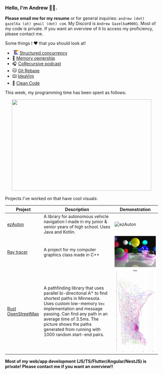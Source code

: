 ### Hello, I'm Andrew 👋🏼. 

**Please email me for my resume** or for general inquiries: `andrew (dot) gazelka (at) gmail (dot) com`. My Discord is `Andrew Gazelka#0001`. Most of my code is private. If you want an overview of it to access my proficiency, please contact me.

Some things I ❤️ that you should look at!
-   <img src=".github/kotlin.png" alt="Kotlin Emoji" width="15"> [Structured concurrency](https://vorpus.org/blog/notes-on-structured-concurrency-or-go-statement-considered-harmful/)
- 🦀 [Memory ownership](https://doc.rust-lang.org/book/ch04-01-what-is-ownership.html)
- 🎧 [CoRecursive podcast](https://open.spotify.com/show/2LQQb08WTikg5SO85TzoxM?si=lkkmkUYZTiq2qX4aNlNR1A)
- 🐱 [Git Rebase](https://git-scm.com/docs/git-rebase)
- ⌨️ [IdeaVim](https://github.com/JetBrains/ideavim)
- 🧼 [Clean Code](http://blog.cleancoder.com/)

This week, my programming time has been spent as follows:
<p align="center">
  <img width="460" height="300" src="https://github-readme-stats.vercel.app/api/wakatime?username=andrewgazelka&langs_count=6&hide_title=1">
</p>

Projects I've worked on that have cool visuals:

|Project|Description|Demonstration|
|--------|-----|-------|
|[ezAuton](https://github.com/ezAuton/ezAuton/)|A library for autonomous vehicle navigation I made in my junior & senior years of high school. Uses Java and Kotlin.|![ezAuton](.github/ezAuton.gif)|
|[Ray tracer](https://github.com/andrewgazelka/csci5607-proj3)|A project for my computer graphics class made in C++|![RayTracer](.github/raytracer.png)|
|[Rust OpenStreetMap](https://github.com/andrewgazelka/RustOpenStreetMap)|A pathfinding library that uses parallel bi-direcitonal A* to find shortest paths in Minnesota. Uses custom low-memory `Vec` implementation and message passing. Can find any path in an average time of 3.5ms. The picture shows the paths generated from running with 1000 random start-end pairs.|![Rust OSM](https://github.com/andrewgazelka/RustOpenStreetMap/blob/master/.github/bda.png)|

**Most of my web/app development (JS/TS/Flutter/Angular/NestJS) is private! Please contact me if you want an overview!!**

